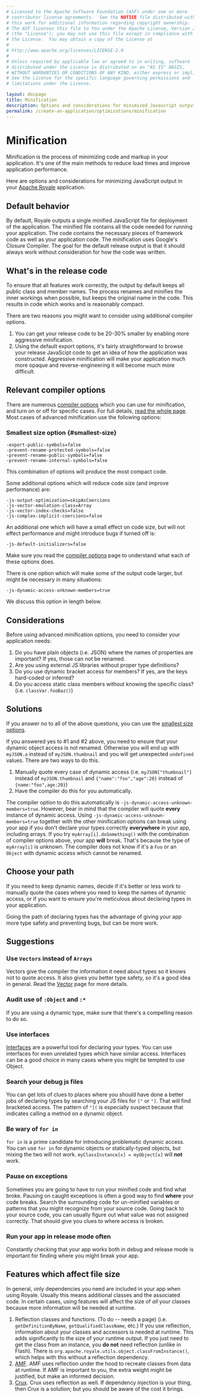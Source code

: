 ```yaml
---
# Licensed to the Apache Software Foundation (ASF) under one or more
# contributor license agreements.  See the NOTICE file distributed with
# this work for additional information regarding copyright ownership.
# The ASF licenses this file to You under the Apache License, Version 2.0
# (the "License"); you may not use this file except in compliance with
# the License.  You may obtain a copy of the License at
# 
# http://www.apache.org/licenses/LICENSE-2.0
# 
# Unless required by applicable law or agreed to in writing, software
# distributed under the License is distributed on an "AS IS" BASIS,
# WITHOUT WARRANTIES OR CONDITIONS OF ANY KIND, either express or implied.
# See the License for the specific language governing permissions and
# limitations under the License.

layout: docpage
title: Minification
description: Options and considerations for minimized Javascript output
permalink: /create-an-application/optimizations/minification
---
```

# Minification

Minification is the process of minimizing code and markup in your application. It's one of the main methods to reduce load times and improve application performance.

Here are options and considerations for minimizing JavaScript output in your [Apache Royale](https://royale.apache.org/) application.

## Default behavior
By default, Royale outputs a single minified JavaScript file for deployment of the application. The minified file contains all the code needed for running your application. The code contains the necessary pieces of framework code as well as your application code. The minification uses Google's Closure Compiler. The goal for the default release output is that it should always work without consideration for how the code was written.

## What's in the release code
To ensure that all features work correctly, the output by default keeps all public class and member names. The process renames and minifies the inner workings when possible, but keeps the original name in the code. This results in code which works and is reasonably compact. 

There are two reasons you might want to consider using additional compiler options.
1. You can get your release code to be 20-30% smaller by enabling more aggressive minification.
2. Using the default export options, it's fairly straightforward to browse your release JavaScipt code to get an idea of how the application was constructed. Aggressive minification will make your application much more opaque and reverse-engineering it will become much more difficult.

## Relevant compiler options
There are numerous [compiler options](compiler/compiler-options) which you can use for minification, and turn on or off for specific cases. For full details, [read the whole page](compiler/compiler-options). Most cases of advanced minification use the following options:

### Smallest size option {#smallest-size}
```
-export-public-symbols=false
-prevent-rename-protected-symbols=false
-prevent-rename-public-symbols=false
-prevent-rename-internal-symbols=false
```

This combination of options will produce the most compact code.

Some additional options which will reduce code size (and improve performance) are:

```
-js-output-optimization=skipAsCoercions
-js-vector-emulation-class=Array
-js-vector-index-checks=false
-js-complex-implicit-coercions=false
```

An additional one which will have a small effect on code size, but will not effect performance and might introduce bugs if turned off is:
```
-js-default-initializers=false
```
Make sure you read the [compiler options](compiler/compiler-options) page to understand what each of these options does.

There is one option which will make some of the output code larger, but might be necessary in many situations:
```
-js-dynamic-access-unknown-members=true
```

We discuss this option in length below.

## Considerations
Before using advanced minification options, you need to consider your application needs:
1. Do you have plain objects (i.e. JSON) where the names of properties are important? If yes, those can not be renamed.
2. Are you using external JS libraries without proper type definitions?
3. Do you use dynamic bracket access for members? If yes, are the keys hard-coded or inferred?
4. Do you access static class members without knowing the specific class? (i.e. `classVar.fooBaz()`)

## Solutions
If you answer no to all of the above questions, you can use the [smallest size options](create-an-application/optimizations/minification#smallest-size).

If you answered yes to #1 and #2 above, you need to ensure that your dynamic object access is not renamed. Otherwise you will end up with `myJSON.a` instead of `myJSON.thumbnail` and you will get unexpected `undefined` values. There are two ways to do this.
1. Manually quote every case of dynamic access (i.e. `myJSON["thumbnail"]` instead of `myJSON.thumbnail` and `{"name":"foo","age":20}` instead of `{name:"foo",age:20}`)
2. Have the compiler do this for you automatically.

The compiler option to do this automatically is `-js-dynamic-access-unknown-members=true`. However, bear in mind that the compiler will quote **every** instance of dynamic access. Using `-js-dynamic-access-unknown-members=true` together with the other minification options can break using your app if you don't declare your types correctly **everywhere** in your app, including arrays. If you try `myArray[i].doSomething()` with the combination of compiler options above, your app **will** break. That's because the type of `myArray[i]` is unknown. The compiler does not know if it's a `Foo` or an `Object` with dynamic access which cannot be renamed.

## Choose your path
If you need to keep dynamic names, decide if it's better or less work to manually quote the cases where you need to keep the names of dynamic access, or if you want to ensure you're meticulous about declaring types in your application.

Going the path of declaring types has the advantage of giving your app more type safety and preventing bugs, but can be more work.

## Suggestions
### Use `Vectors` instead of `Arrays`
Vectors give the compiler the information it need about types so it knows not to quote access. It also gives you better type safety, so it's a good idea in general. Read the [Vector](features/as3/vectors) page for more details.

### Audit use of `:Object` and `:*`
If you are using a dynamic type, make sure that there's a compelling reason to do so.

### Use interfaces
[Interfaces](features/as3/interfaces) are a powerful tool for declaring your types. You can use interfaces for even unrelated types which have similar access. Interfaces can be a good choice in many cases where you might be tempted to use Object.

### Search your debug js files
You can get lots of clues to places where you should have done a better jobs of declaring types by searching your JS files for `["` or `"]`. That will find bracketed access. The pattern of `"](` is especially suspect because that indicates calling a method on a dynamic object.

### Be wary of `for in`
`for in` is a prime candidate for introducing problematic dynamic access. You can use `for in` for dynamic objects or statically-typed objects, but mixing the two will not work. `myClassInstance[x] = myObject[x]` will **not** work.

### Pause on exceptions
Sometimes you are going to have to run your minified code and find what broke. Pausing on caught exceptions is often a good way to find **where** your code breaks. Search the surrounding code for un-minified variables or patterns that you might recognize from your source code. Going back to your source code, you can usually figure out what value was not assigned correctly. That should give you clues to where access is broken.

### Run your app in release mode often
Constantly checking that your app works both in debug and release mode is important for finding where you might break your app.

## Features which affect file size
In general, only dependencies you need are included in your app when using Royale. Usually this means additional classes and the associated code. In certain cases, using features will affect the size of *all* your classes because more information will be needed at runtime.
1. Reflection classes and functions. (To do -- needs a page) (i.e. `getDefinitionByName`, `getQualifiedClassName`, etc.) If you use reflection, information about your classes and accessors is needed at runtime. This adds significantly to the size of your runtime output. If you just need to get the class from an instance, you **do not** need reflection (unlike in Flash). There is `org.apache.royale.utils.object.classFromInstance()`, which helps with this without a reflection dependency.
2. [AMF](working-with-data/loading-external-data/amf). AMF uses reflection under the hood to recreate classes from data at runtime. If AMF is important to you, the extra weight might be justified, but make an informed decision.
3. [Crux](libraries/crux). Crux uses reflection as well. If dependency injection is your thing, then Crux is a solution; but you should be aware of the cost it brings.
